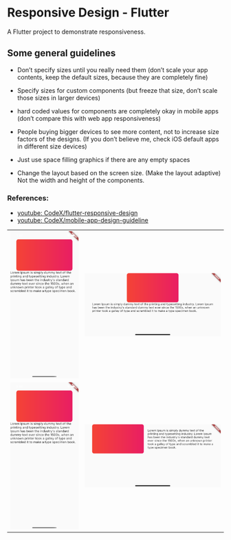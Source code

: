 # Responsive Design - Flutter

A Flutter project to demonstrate responsiveness.

## Some general guidelines

- Don’t specify sizes until you really need them (don’t scale your app contents, keep the default sizes, because they are completely fine)

- Specify sizes for custom components (but freeze that size, don’t scale those sizes in larger devices)

- hard coded values for components are completely okay in mobile apps (don’t compare this with web app responsiveness)

- People buying bigger devices to see more content, not to increase size factors of the designs. (If you don’t believe me, check iOS default apps in different size devices)

- Just use space filling graphics if there are any empty spaces

- Change the layout based on the screen size. (Make the layout adaptive) Not the width and height of the components.

### References:

- [youtube: CodeX/flutter-responsive-design](https://www.youtube.com/watch?v=mlP5VPnxg7o&t=305s)
- [youtube: CodeX/mobile-app-design-guideline](https://www.youtube.com/watch?v=z7Vr0nsiKRQ&t=3091s)


<table>
    <tr>
        <td> <img src="./assets/before1.png" alt="Before P" width="200"/> </td>
        <td> <img src="./assets/before2.png" alt="Before L" width="400"/> </td>
    </tr>
    <tr>
        <td> <img src="./assets/after1.png" alt="After P" width="200"/> </td>
        <td> <img src="./assets/after2.png" alt="After L" width="400"/> </td>
    </tr>
</table>
